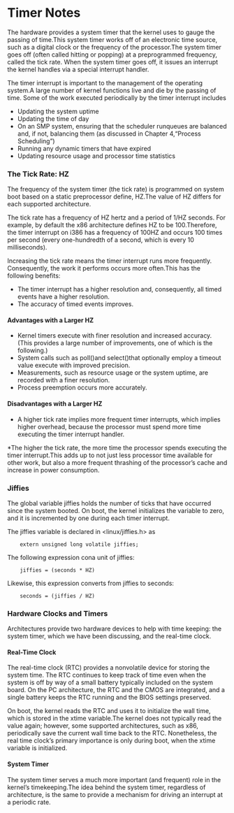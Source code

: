 Timer Notes
===========
The hardware provides a system timer that the kernel uses to gauge the passing of time.This system timer works off of an electronic time source, such as a digital clock or the frequency of the processor.The system timer goes off (often called hitting or popping) at a preprogrammed
frequency, called the tick rate. When the system timer goes off, it issues an interrupt the kernel handles via a special interrupt handler.

The timer interrupt is important to the management of the operating system.A large number of kernel functions live and die by the passing of time. Some of the work executed periodically by the timer interrupt includes

* Updating the system uptime
* Updating the time of day
* On an SMP system, ensuring that the scheduler runqueues are balanced and, if not, balancing them (as discussed in Chapter 4,“Process Scheduling”)
* Running any dynamic timers that have expired
* Updating resource usage and processor time statistics

### The Tick Rate: HZ
The frequency of the system timer (the tick rate) is programmed on system boot based on a static preprocessor define, HZ.The value of HZ differs for each supported architecture.

The tick rate has a frequency of HZ hertz and a period of 1/HZ seconds. For example, by default the x86 architecture defines HZ to be 100.Therefore, the timer interrupt on i386 has a frequency of 100HZ and
occurs 100 times per second (every one-hundredth of a second, which is every 10 milliseconds). 

Increasing the tick rate means the timer interrupt runs more frequently. Consequently, the work it performs occurs more often.This has the following benefits:

* The timer interrupt has a higher resolution and, consequently, all timed events have a higher resolution.
* The accuracy of timed events improves.

#### Advantages with a Larger HZ

* Kernel timers execute with finer resolution and increased accuracy. (This provides a large number of improvements, one of which is the following.)
* System calls such as poll()and select()that optionally employ a timeout value
execute with improved precision.
* Measurements, such as resource usage or the system uptime, are recorded with a finer resolution.
* Process preemption occurs more accurately.

#### Disadvantages with a Larger HZ

* A higher tick rate implies more frequent timer interrupts, which implies higher overhead, because the processor must spend more time executing the timer interrupt handler.

*The higher the tick rate, the more time the processor spends executing the timer interrupt.This adds up to not just
less processor time available for other work, but also a more frequent thrashing of the processor’s cache and increase in power consumption.

### Jiffies
The global variable jiffies holds the number of ticks that have occurred since the system booted. On boot, the kernel initializes the variable to zero, and it is incremented by one during each timer interrupt.

The jiffies variable is declared in <linux/jiffies.h> as

        extern unsigned long volatile jiffies;


The following expression cona unit of jiffies:

        jiffies = (seconds * HZ)
        
Likewise, this expression converts from jiffies to seconds:

        seconds = (jiffies / HZ)

### Hardware Clocks and Timers
Architectures provide two hardware devices to help with time keeping: the system timer, which we have been discussing, and the real-time clock.

#### Real-Time Clock
The real-time clock (RTC) provides a nonvolatile device for storing the system time. The RTC continues to keep track of time even when the system is off by way of a small battery typically included on the system board. On the PC architecture, the RTC and the CMOS are integrated, and a single battery keeps the RTC running and the BIOS settings preserved.

On boot, the kernel reads the RTC and uses it to initialize the wall time, which is stored in the xtime variable.The kernel does not typically read the value again; however, some supported architectures, such as x86, periodically save the current wall time back to the RTC. Nonetheless, the real time clock’s primary importance is only during boot, when the xtime variable is initialized.

#### System Timer
The system timer serves a much more important (and frequent) role in the kernel’s timekeeping.The idea behind the system timer, regardless of architecture, is the same to provide a mechanism for driving an interrupt at a periodic rate.


